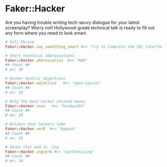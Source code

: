 # Faker::Hacker
Are you having trouble writing tech-savvy dialogue for your latest screenplay?
Worry not! Hollywood-grade technical talk is ready to fill out any form where you need to look smart.

```ruby
# Full Phrase
Faker::Hacker.say_something_smart #=> "Try to compress the SQL interface, maybe it will program the back-end hard drive!"

# Short technical abbreviations
Faker::Hacker.abbreviation  #=> "RAM"
## Count ##
# en: 29 

# Hacker centric adjectives
Faker::Hacker.adjective   #=> "open-source"
## Count ##
# en: 18 

# Only the best hacker related nouns
Faker::Hacker.noun   #=> "bandwidth"
## Count ##
# en: 24 

# Actions that hackers take
Faker::Hacker.verb  #=> "bypass"
## Count ##
# en: 18 

# Verbs that end in -ing
Faker::Hacker.ingverb #=> "synthesizing"
## Count ##
# en: 16 
```
